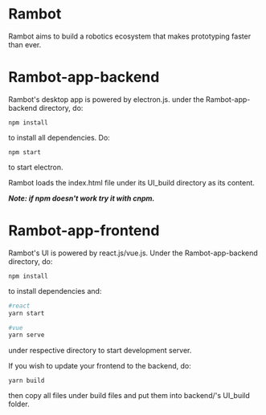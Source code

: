 # Rambot
Rambot aims to build a robotics ecosystem that makes prototyping faster than ever.

# Rambot-app-backend
Rambot's desktop app is powered by electron.js.
under the Rambot-app-backend directory, do:
```
npm install
```
to install all dependencies. Do: 
```
npm start
```
to start electron.

Rambot loads the index.html file under its UI_build directory as its content.

***Note: if npm doesn't work try it with cnpm.***

# Rambot-app-frontend
Rambot's UI is powered by react.js/vue.js. Under the Rambot-app-backend directory, do:
```
npm install
```
to install dependencies and:
```bash
#react
yarn start

#vue
yarn serve
```
under respective directory to start development server. 


If you wish to update your frontend to the backend, do:
```
yarn build
```
then copy all files under build files and put them into backend/'s UI_build folder.
